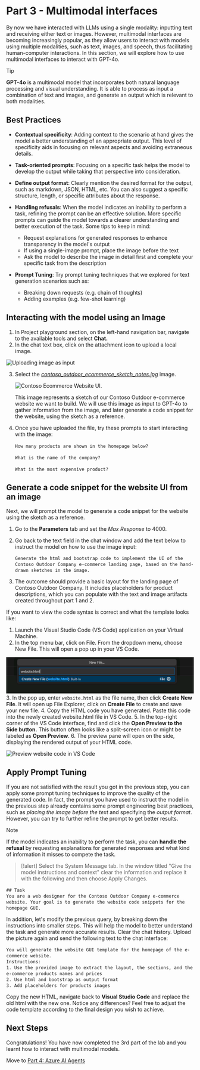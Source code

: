 # Part 3 - Multimodal interfaces

By now we have interacted with LLMs using a single modality: inputting text and receiving either text or images. However, multimodal interfaces are becoming increasingly popular, as they allow users to interact with models using multiple modalities, such as text, images, and speech, thus facilitating human-computer interactions. In this section, we will explore how to use multimodal interfaces to interact with GPT-4o.


> [!TIP]
> **GPT-4o** is a multimodal model that incorporates both natural language processing and visual understanding. It is able to process as input a combination of text and images, and generate an output which is relevant to both modalities.

## Best Practices

- **Contextual specificity**: Adding context to the scenario at hand gives the model a better understanding of an appropriate output. This level of specificity aids in focusing on relevant aspects and avoiding extraneous details.​

- **Task-oriented prompts**: Focusing on a specific task helps the model to develop the output while taking that perspective into consideration.​

- **Define output format**: Clearly mention the desired format for the output, such as markdown, JSON, HTML, etc. You can also suggest a specific structure, length, or specific attributes about the response.​

- **Handling refusals**: When the model indicates an inability to perform a task, refining the prompt can be an effective solution. More specific prompts can guide the model towards a clearer understanding and better execution of the task. Some tips to keep in mind:​
    - Request explanations for generated responses to enhance transparency in the model's output​
    - If using a single-image prompt, place the image before the text​
    - Ask the model to describe the image in detail first and complete your specific task from the description​

- **Prompt Tuning**: Try prompt tuning techniques that we explored for text generation scenarios such as:​
    - Breaking down requests (e.g. chain of thoughts)​
    - Adding examples (e.g. few-shot learning)​

## Interacting with the model using an Image

1. In Project playground section, on the left-hand navigation bar, navigate to the available tools and select **Chat.** 
2. In the chat text box, click on the attachment icon to upload a local image.

![Uploading image as input](./Images/upload_image_icon.png)

3. Select the [*contoso_outdoor_ecommerce_sketch_notes.jpg*](./Images/contoso_outdoor_ecommerce_sketch_notes.jpg) image. 

    ![Contoso Ecommerce Website UI](./Images/contoso_outdoor_ecommerce_sketch_notes.jpg).

    This image represents a sketch of our Contoso Outdoor e-commerce website we want to build. We will use this image as input to GPT-4o to gather information from the image, and later generate a code snippet for the website, using the sketch as a reference.

4. Once you have uploaded the file, try these prompts to start interacting with the image:

    ```How many products are shown in the homepage below?```


    ```What is the name of the company?```


    ```What is the most expensive product?```

## Generate a code snippet for the website UI from an image

Next, we will prompt the model to generate a code snippet for the website using the sketch as a reference.
1. Go to the **Parameters** tab and set the *Max Response* to 4000.
1. Go back to the text field in the chat window and add the text below to instruct the model on how to use the image input:

    ```
    Generate the html and bootstrap code to implement the UI of the Contoso Outdoor Company e-commerce landing page, based on the hand-drawn sketches in the image.
    ```

1. The outcome should provide a basic layout for the landing page of Contoso Outdoor Company. It includes placeholders for product descriptions, which you can populate with the text and image artifacts created throughout part 1 and 2.

If you want to view the code syntax is correct and what the template looks like:
1. Launch the Visual Studio Code (VS Code) application on your Virtual Machine.
2. In the top menu bar, click on File. From the dropdown menu, choose New File. This will open a pop up in your VS Code.

![alt text](./Images/image.png)
3. In the pop up, enter ``website.html`` as the file name, then click **Create New File**. It will open up File Explorer, click on **Create File** to create and save your new file.
4. Copy the HTML code you have generated. Paste this code into the newly created website.html file in VS Code.
5. In the top-right corner of the VS Code interface, find and click the **Open Preview to the Side button.** This button often looks like a split-screen icon or might be labeled as **Open Preview**.
6. The preview pane will open on the side, displaying the rendered output of your HTML code.

![Preview website code in VS Code](./Images/vs-code-view-html.png)


## Apply Prompt Tuning

If you are not satisfied with the result you got in the previous step, you can apply some prompt tuning techniques to improve the quality of the generated code. In fact, the prompt you have used to instruct the model in the previous step already contains some prompt engineering best practices, such as *placing the image before the text* and specifying the *output format*. However, you can try to further refine the prompt to get better results.

> [!NOTE]
> If the model indicates an inability to perform the task, you can **handle the refusal** by requesting explanations for generated responses and what kind of information it misses to compete the task.

>[!alert] Select the System Message tab. In the window titled "Give the model instructions and context" clear the information and replace it with the following and then choose Apply Changes. 

```
## Task
You are a web designer for the Contoso Outdoor Company e-commerce website. Your goal is to generate the website code snippets for the homepage GUI.
```

In addition, let's modify the previous query, by breaking down the instructions into smaller steps. This will help the model to better understand the task and generate more accurate results. Clear the chat history. Upload the picture again and send the following text to the chat interface:

```
You will generate the website GUI template for the homepage of the e-commerce website.
Instructions:
1. Use the provided image to extract the layout, the sections, and the e-commerce products names and prices
2. Use html and bootstrap as output format
3. Add placeholders for products images
```

Copy the new HTML, navigate back to **Visual Studio Code** and replace the old html with the new one. Notice any differences? Feel free to adjust the code template according to the final design you wish to achieve.

## Next Steps

Congratulations! You have now completed the 3rd part of the lab and you learnt how to interact with multimodal models. 

Move to [Part 4: Azure AI Agents](./05_AI_Assistants.md)